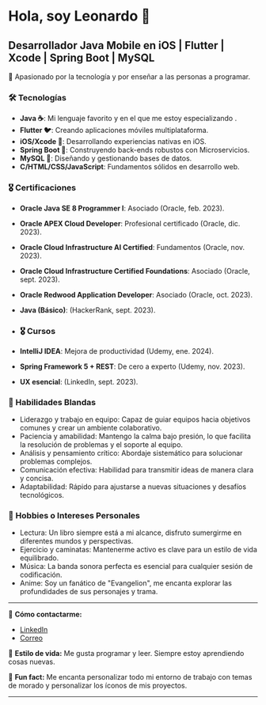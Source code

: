 # Hola, soy Leonardo 👋

## Desarrollador Java Mobile en iOS | Flutter | Xcode | Spring Boot | MySQL

🔮 Apasionado por la tecnología y por enseñar a las personas a programar.

### 🛠 Tecnologías
- **Java ☕**: Mi lenguaje favorito y en el que me estoy especializando .
- **Flutter 🐦**: Creando aplicaciones móviles multiplataforma.
- **iOS/Xcode 🍏**: Desarrollando experiencias nativas en iOS.
- **Spring Boot 🌱**: Construyendo back-ends robustos con Microservicios.
- **MySQL 🐬**: Diseñando y gestionando bases de datos.
- **C/HTML/CSS/JavaScript**: Fundamentos sólidos en desarrollo web.

### 🎖 Certificaciones 
- **Oracle Java SE 8 Programmer I**: Asociado (Oracle, feb. 2023).
- **Oracle APEX Cloud Developer**: Profesional certificado (Oracle, dic. 2023).
- **Oracle Cloud Infrastructure AI Certified**: Fundamentos (Oracle, nov. 2023).
- **Oracle Cloud Infrastructure Certified Foundations**: Asociado (Oracle, sept. 2023).
- **Oracle Redwood Application Developer**: Asociado (Oracle, oct. 2023).
- **Java (Básico)**: (HackerRank, sept. 2023).
  
- ### 🎖 Cursos
- **IntelliJ IDEA**: Mejora de productividad (Udemy, ene. 2024).
- **Spring Framework 5 + REST**: De cero a experto (Udemy, nov. 2023).
- **UX esencial**: (LinkedIn, sept. 2023).

### 💼 Habilidades Blandas
- Liderazgo y trabajo en equipo: Capaz de guiar equipos hacia objetivos comunes y crear un ambiente colaborativo.
- Paciencia y amabilidad: Mantengo la calma bajo presión, lo que facilita la resolución de problemas y el soporte al equipo.
- Análisis y pensamiento crítico: Abordaje sistemático para solucionar problemas complejos.
- Comunicación efectiva: Habilidad para transmitir ideas de manera clara y concisa.
- Adaptabilidad: Rápido para ajustarse a nuevas situaciones y desafíos tecnológicos.

### 🎈 Hobbies o Intereses Personales
- Lectura: Un libro siempre está a mi alcance, disfruto sumergirme en diferentes mundos y perspectivas.
- Ejercicio y caminatas: Mantenerme activo es clave para un estilo de vida equilibrado.
- Música: La banda sonora perfecta es esencial para cualquier sesión de codificación.
- Anime: Soy un fanático de "Evangelion", me encanta explorar las profundidades de sus personajes y trama.

---

🔗 **Cómo contactarme:**
- [LinkedIn](www.linkedin.com/in/leonardo-vargas-olvera-backendjr78936)
- [Correo](mailto:leonardo.vargas.ulsa@gmail.com)

💜 **Estilo de vida:** Me gusta programar y leer. Siempre estoy aprendiendo cosas nuevas.

👾 **Fun fact:** Me encanta personalizar todo mi entorno de trabajo con temas de morado y personalizar los íconos de mis proyectos.

---



